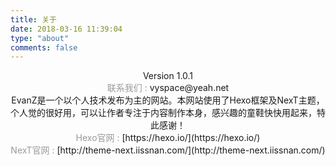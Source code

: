 ```yaml
---
title: 关于
date: 2018-03-16 11:39:04
type: "about"
comments: false
---
```


<center>Version 1.0.1</center>
<center><font color=#999>联系我们 :</font> vyspace@yeah.net</center>
<center>EvanZ是一个以个人技术发布为主的网站。本网站使用了Hexo框架及NexT主题，个人觉的很好用，可以让作者专注于内容制作本身，感兴趣的童鞋快快用起来，特此感谢！</center>
<center><font color=#999>Hexo官网 :</font> [https://hexo.io/](https://hexo.io/)</center>
<center><font color=#999>NexT官网 :</font> [http://theme-next.iissnan.com/](http://theme-next.iissnan.com/)</center>
